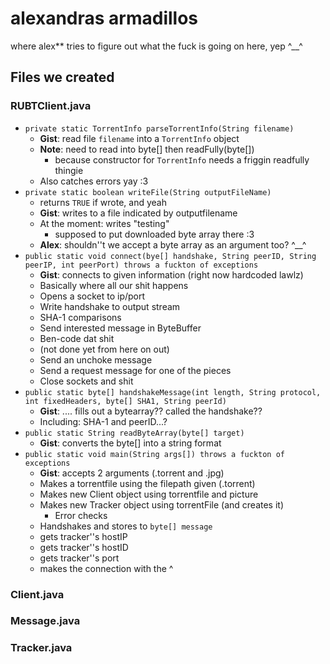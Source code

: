 alexandras armadillos
====

where alex** tries to figure out what the fuck is going on here, yep ^__^

## Files we created

### RUBTClient.java
* `private static TorrentInfo parseTorrentInfo(String filename)`
	* **Gist**: read file `filename` into a `TorrentInfo` object
	* **Note**: need to read into byte[] then readFully(byte[]) 
		* because constructor for `TorrentInfo` needs a friggin readfully thingie
	* Also catches errors yay :3 
* `private static boolean writeFile(String outputFileName)`
	* returns `TRUE` if wrote, and yeah
	* **Gist**: writes to a file indicated by outputfilename 
	* At the moment: writes "testing" 
		* supposed to put downloaded byte array there :3 
	* **Alex**: shouldn''t we accept a byte array as an argument too? ^__^
* `public static void connect(bye[] handshake, String peerID, String peerIP, int peerPort) throws a fuckton of exceptions`
	* **Gist**: connects to given information (right now hardcoded lawlz)
	* Basically where all our shit happens
	* Opens a socket to ip/port
	* Write handshake to output stream
	* SHA-1 comparisons
	* Send interested message in ByteBuffer
	* Ben-code dat shit 
	* (not done yet from here on out)
	* Send an unchoke message
	* Send a request message for one of the pieces
	* Close sockets and shit
* `public static byte[] handshakeMessage(int length, String protocol, int fixedHeaders, byte[] SHA1, String peerId)`
	* **Gist**: .... fills out a bytearray?? called the handshake??
	* Including: SHA-1 and peerID...? 
* `public static String readByteArray(byte[] target)`
	* **Gist**: converts the byte[] into a string format
* `public static void main(String args[]) throws a fuckton of exceptions`
	* **Gist**: accepts 2 arguments (.torrent and .jpg) 
	* Makes a torrentfile using the filepath given (.torrent)
	* Makes new Client object using torrentfile and picture
	* Makes new Tracker object using torrentFile (and creates it)
		* Error checks
	* Handshakes and stores to `byte[] message`
	* gets tracker''s hostIP
	* gets tracker''s hostID
	* gets tracker''s port
	* makes the connection with the ^ 


### Client.java

### Message.java

### Tracker.java

